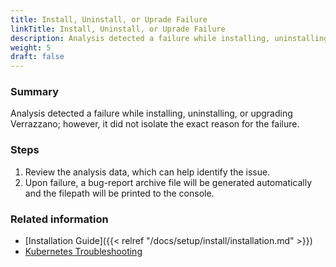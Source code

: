 ```yaml
---
title: Install, Uninstall, or Uprade Failure
linkTitle: Install, Uninstall, or Uprade Failure
description: Analysis detected a failure while installing, uninstalling, or upgrading Verrazzano
weight: 5
draft: false
---
```


### Summary
Analysis detected a failure while installing, uninstalling, or upgrading Verrazzano; however, it did not isolate the exact reason for the failure.

### Steps
1. Review the analysis data, which can help identify the issue.
2. Upon failure, a bug-report archive file will be generated automatically and the filepath will be printed to the console. 

### Related information
* [Installation Guide]({{< relref "/docs/setup/install/installation.md" >}})
* [Kubernetes Troubleshooting](https://kubernetes.io/docs/tasks/debug/)
